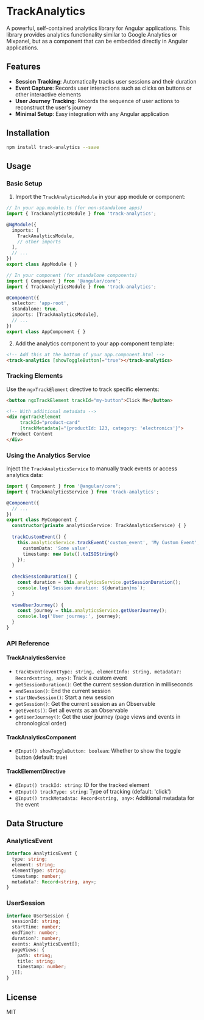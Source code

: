 # TrackAnalytics

A powerful, self-contained analytics library for Angular applications. This library provides analytics functionality similar to Google Analytics or Mixpanel, but as a component that can be embedded directly in Angular applications.

## Features

- **Session Tracking**: Automatically tracks user sessions and their duration
- **Event Capture**: Records user interactions such as clicks on buttons or other interactive elements
- **User Journey Tracking**: Records the sequence of user actions to reconstruct the user's journey
- **Minimal Setup**: Easy integration with any Angular application

## Installation

```bash
npm install track-analytics --save
```

## Usage

### Basic Setup

1. Import the `TrackAnalyticsModule` in your app module or component:

```typescript
// In your app.module.ts (for non-standalone apps)
import { TrackAnalyticsModule } from 'track-analytics';

@NgModule({
  imports: [
    TrackAnalyticsModule,
    // other imports
  ],
  // ...
})
export class AppModule { }
```

```typescript
// In your component (for standalone components)
import { Component } from '@angular/core';
import { TrackAnalyticsModule } from 'track-analytics';

@Component({
  selector: 'app-root',
  standalone: true,
  imports: [TrackAnalyticsModule],
  // ...
})
export class AppComponent { }
```

2. Add the analytics component to your app component template:

```html
<!-- Add this at the bottom of your app.component.html -->
<track-analytics [showToggleButton]="true"></track-analytics>
```

### Tracking Elements

Use the `ngxTrackElement` directive to track specific elements:

```html
<button ngxTrackElement trackId="my-button">Click Me</button>

<!-- With additional metadata -->
<div ngxTrackElement 
     trackId="product-card" 
     [trackMetadata]="{productId: 123, category: 'electronics'}">
  Product Content
</div>
```

### Using the Analytics Service

Inject the `TrackAnalyticsService` to manually track events or access analytics data:

```typescript
import { Component } from '@angular/core';
import { TrackAnalyticsService } from 'track-analytics';

@Component({
  // ...
})
export class MyComponent {
  constructor(private analyticsService: TrackAnalyticsService) { }
  
  trackCustomEvent() {
    this.analyticsService.trackEvent('custom_event', 'My Custom Event', {
      customData: 'Some value',
      timestamp: new Date().toISOString()
    });
  }
  
  checkSessionDuration() {
    const duration = this.analyticsService.getSessionDuration();
    console.log(`Session duration: ${duration}ms`);
  }
  
  viewUserJourney() {
    const journey = this.analyticsService.getUserJourney();
    console.log('User journey:', journey);
  }
}
```

### API Reference

#### TrackAnalyticsService

- `trackEvent(eventType: string, elementInfo: string, metadata?: Record<string, any>)`: Track a custom event
- `getSessionDuration()`: Get the current session duration in milliseconds
- `endSession()`: End the current session
- `startNewSession()`: Start a new session
- `getSession()`: Get the current session as an Observable
- `getEvents()`: Get all events as an Observable
- `getUserJourney()`: Get the user journey (page views and events in chronological order)

#### TrackAnalyticsComponent

- `@Input() showToggleButton: boolean`: Whether to show the toggle button (default: true)

#### TrackElementDirective

- `@Input() trackId: string`: ID for the tracked element
- `@Input() trackType: string`: Type of tracking (default: 'click')
- `@Input() trackMetadata: Record<string, any>`: Additional metadata for the event

## Data Structure

### AnalyticsEvent

```typescript
interface AnalyticsEvent {
  type: string;
  element: string;
  elementType: string;
  timestamp: number;
  metadata?: Record<string, any>;
}
```

### UserSession

```typescript
interface UserSession {
  sessionId: string;
  startTime: number;
  endTime?: number;
  duration?: number;
  events: AnalyticsEvent[];
  pageViews: {
    path: string;
    title: string;
    timestamp: number;
  }[];
}
```

## License

MIT
